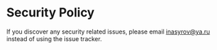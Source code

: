 # Security Policy

If you discover any security related issues, please email inasyrov@ya.ru instead of using the issue tracker.
